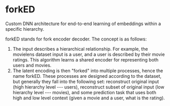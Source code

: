# forkED

Custom DNN architecture for end-to-end learning of embeddings within a specific hierarchy.

forkED stands for fork encoder decoder. The concept is as follows:

1. The input describes a hierarchical relationship. For example, the movielens dataset input is a user, and a user is described by their movie ratings. This algorithm learns a shared encoder for representing both users and movies.
2. The latent encoding is then "forked" into multiple processes, hence the name forkED. These processes are designed according to the dataset, but generally they fall into the following set: reconstruct original input (high hierarchy level --- users), reconstruct subset of original input (low hierarchy level --- movies), and some prediction task that uses both high and low level context (given a movie and a user, what is the rating).

